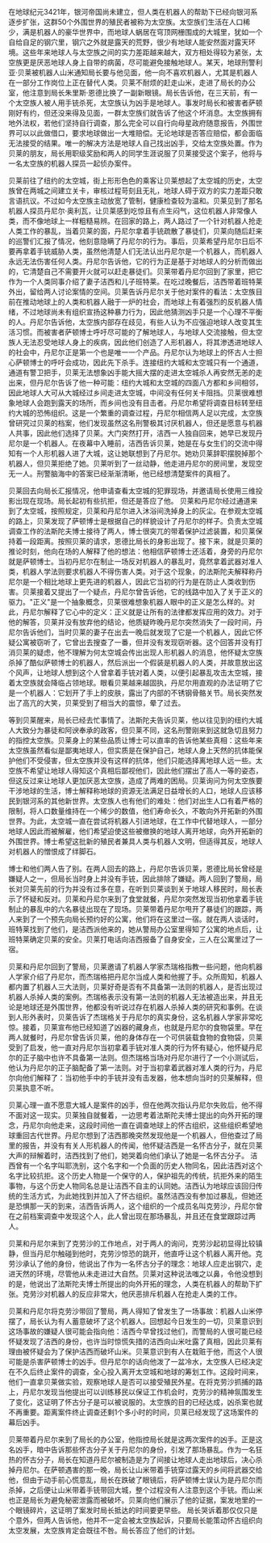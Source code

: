 在地球纪元3421年，银河帝国尚未建立，但人类在机器人的帮助下已经向银河系逐步扩张，这群50个外围世界的殖民者被称为太空族。太空族们生活在人口稀少，满是机器人的豪华世界中，而地球人蜗居在穹顶网栅围成的大城里，犹如一个自给自足的钢穴里，钢穴之外就是露天的荒野，很少有地球人能安然面对露天环境。这些年来地球人与太空族之间的实力差距越来越大，双方相处得较为紧张，太空族更是厌恶地球人身上自带的病菌，尽可能避免接触地球人。某天，地球刑警利亚·贝莱被机器人山米通知局长要与他见面，他一向不喜欢机器人，尤其是机器人在一部分工作岗位上正在替代人类。贝莱不耐烦的赶走山米，走进了局长的办公室，他注意到局长朱里斯·恩德比换了一副新眼镜。局长告诉他，在三天前，有一个太空族人被人用手铳杀死，太空族认为凶手是地球人。事发时局长和被害者萨顿刚好有约，但还没来得及见面，一群太空族们就告诉了他这个坏消息。太空族拥有地外法权，若他们坚持自行调查，那么完全可以自行向母星政府随意报告，外围世界可以以此做借口，要求地球做出一大堆赔偿。无论地球是否答应赔偿，都会面临无法接受的结果。唯一的解决方法是地球人自己找出凶手，交给太空族处置。作为贝莱的朋友，局长用职级奖励和两人的同学生涯说服了贝莱接受这个案子，他将与一名太空族的机器人探员一起侦办案件。

​		贝莱前往了纽约的太空城，街上形形色色的乘客让贝莱想起了太空城的历史，太空族曾在两城之间建立关卡，审核过程苛刻且无礼，地球人碍于双方的实力差距只敢言语抗议。不过如今太空族主动放宽了管制，健康检查较为温和。贝莱见到了那名机器人探员丹尼尔·奥利瓦，让贝莱感到吃惊且有点生闷气，这位机器人非常像人类，而不像地球上一样粗糙易辨。在回家的路上，两人路过了一个针对机器人抢走人类工作的暴乱，当着贝莱的面，丹尼尔拿着手铳疏散了暴徒们，贝莱向随后赶来的巡警们汇报了情况，他刻意隐瞒了丹尼尔的行为。事后，贝莱希望丹尼尔日后不要再拿着手铳威胁人类，虽然他清楚人们无法认出丹尼尔是一个机器人，而机器人永远无法伤害任何人类。丹尼尔告诉他，它的行为正是基于对地球人的分析而做出的，它清楚自己不需要开火就可以赶走暴徒们。贝莱带着丹尼尔回到了家里，把它作为一个人类同事介绍了妻子洁西和儿子班特莱。在吃过晚餐后，洁西带着班特莱外出，留给两人讨论案情的空间。贝莱告诉丹尼尔关于他对案件的看法：太空族目前在推动地球上的人类和机器人融于一炉的社会，而地球上有着强烈的反机器人情绪，不过地球尚未有组织宣扬这种暴力行为，因此他猜测凶手只是一个心理不平衡的人。丹尼尔告诉他，太空族内部存在歧见，有些人认为不应强迫地球人改变其生活习惯。而被害者萨顿博士呼吁尽可能的了解地球人，与地球人交流接触，但太空族人无法忍受地球人身上的疾病，因此他们创造了人形机器人，将其渗透进地球人的社会中，丹尼尔正是第一个也是唯一一个产品。丹尼尔认为地球上的怀古人士担心萨顿博士的呼吁会成功，因此先下杀手。连接纽约大城和太空城只有一个通道，通道有警卫把手，贝莱无法想象凶手能大摇大摆的走进太空城杀人再安然无恙的走出来，但丹尼尔告诉了他一种可能：纽约大城和太空城的四面八方都和乡间相邻，因此地球人大可从大城经过乡间走进太空城，中间没有任何关卡阻挡。贝莱很难想象地球人会跑到露天的场所，而乡间也没有目击者。丹尼尔希望将调查目标转至纽约大城的恐怖组织。这是一个繁重的调查过程，丹尼尔相信两人足以完成，太空族曾研究过贝莱的档案，他们发现虽然这名刑警极其讨厌机器人，但还是愿意与机器人共事，因此他们选择了贝莱。大门突然打开，洁西一人独自回来，她早已发现丹尼尔是一个机器人。在夜幕中入睡前，洁西告诉贝莱，她是在与女生们的交流中得知有一个人形机器人进了大城，这让她联想到了丹尼尔。她劝贝莱辞职摆脱掉那个机器人，但贝莱拒绝了她。贝莱听到了一丝动静，他走进丹尼尔的房间里，发现空无一人。刑警脑海中的答案已经渐渐清晰，他已经想清楚案件的真相了。

​		贝莱回去向局长汇报情况，他申请查看太空城的犯罪现场，并邀请局长使用三维投影出现在现场。局长起初有些抗拒，但还是答应了他。 贝莱和丹尼尔经过通道来到了太空城，按照规定，贝莱和丹尼尔进入沐浴间洗掉身上的灰尘。在参观太空城的路上，贝莱发现了萨顿博士是根据自己的样貌设计了丹尼尔的样子。负责太空城调查工作的法斯陀夫博士接待了两人，博士很突兀的带着保护过滤装置，和贝莱保持着一段距离。按照贝莱的请求，恩德比局长的身影出现了。接下来，就是贝莱的推论时刻，他向在场的人解释了他的想法：他相信萨顿博士还活着，身旁的丹尼尔就是萨顿博士。当初丹尼尔在制止一场反对机器人的暴乱时，竟然拿着武器对准人类，机器人学法则要求机器人不得伤害人类。对于这个现象，的法斯陀夫解释称丹尼尔是一个相比地球上更先进的机器人，因此它当初的行为是在防止人类收到伤害。贝莱接着又提出了一个疑点，丹尼尔曾告诉他，它的线路中加入了关于正义的驱力。"正义"是一个抽象概念，贝莱很难想象机器人眼中的正义是怎么样的。对此，丹尼尔解释了它心中的定义：正义就是让所有的法律都发挥应用的效力。对于他的解答，贝莱并没有放弃他的结论，他质疑昨晚丹尼尔突然消失了一段时间，丹尼尔告诉他们，当时贝莱的妻子在出去一晚后就发现了它是一个机器人，因此它怀疑公寓被窃听了，它曾出去搜查了一番，但并没有发现窃听器。这个回答并没有打消贝莱的疑虑，他不理解为何太空城会传出出现人形机器人的消息，他怀疑太空族杀掉了酷似萨顿博士的机器人，然后派出一个假装是机器人的人类，并故意放出这个风声，让地球人想到这个人曾拿着手铳对着人类，以便引起暴乱攻击太空城，接着太空族就会降临占领地球。眼看贝莱越来越固执，丹尼尔用直观的办法证明了它是一个机器人：它划开了手上的皮肤，露出了内部的不锈钢骨骼关节。局长突然发出了高亢的大笑，贝莱受到了相当大的震惊，晕了过去。

​		等到贝莱醒来，局长已经去忙事情了。法斯陀夫告诉贝莱，他以往见到的纽约大城人大致分为暴徒和阿谀奉承的政客，但贝莱不同，这名刑警刚来到这就急切且努力的指控太空族。贝莱身上的某些品质让博士可以直率的告诉他某些真相：这些年来太空族虽然看似是鄙夷地球人，但实质是在保护自己，地球人身上天然的抗体能保护他们不受侵害，但太空族并没有这样的抗体，他们只能选择离地球人远一些。太空族不希望让地球人得知这个真相后鄙视他们，因此他们摆出了高人一等的姿态，但这反过来让地球人更加厌恶太空族，造成了两难的困局。贝莱询问为何太空族要干涉地球的生活，博士解释称地球的资源无法满足日益增长的人口，地球人应该移民到银河系的其他新世界。太空族人也有他们的难处：他们对出生人口有着严格的限制，将人口数量维持在一个稀少的数值，他们寿命长久，不敢向外开拓新的外围世界。为此，太空城一直在尝试将机器人引进地球，在工作中代替地球人，一部分地球人因此而被解雇，他们希望迫使这些被撤换的地球人离开地球，向外开拓新的外围世界。博士希望这批新的殖民者兼具人类与机器人文明，但适得其反，地球人对机器人的憎恨成了绊脚石。

​		博士和他们两人告了别。在两人回去的路上，丹尼尔告诉贝莱，恩德比局长曾经是嫌疑人之一，但局长当时身上并没有手铳，因此排除了嫌疑。两人回到了警局，局长对贝莱先前的行为并没有过多在意，在听到贝莱谈到关于地球人移民时，局长表示了怀疑和反对。贝莱和丹尼尔来到了食堂就餐，丹尼尔突然发现当初他拿着手铳制止的暴乱中的六名暴徒出现在了现场。贝莱带着丹尼尔甩开了暴徒们的跟踪，两人来到了一个预先向局长预约好的公寓，他们将在这里过一宿。就在两人谈话时，班特莱找到了他们，是洁西派他来的，她从警局办公室里得知了公寓的地点后，让班特莱确定贝莱的安全。贝莱打电话向洁西报备了自身安全，三人在公寓里过了一宿。

​		贝莱和丹尼尔回到了警局，贝莱邀请了机器人学家杰瑞格指教一些问题，他向机器人学家介绍了丹尼尔，而杰瑞格把丹尼尔当成人类和他握了手。众所周知，机器人都内置了机器人三大法则，贝莱好奇是否有不具备第一法则的机器人，是否出现过机器人杀掉人类的案例。杰瑞格表示没有第一法则的机器人无法被造出来，并且无论是地球还是外围世界，他都没有听说过存在机器人杀掉人类的研究和事例。在谈到人形外表时，贝莱告诉了杰瑞格关于丹尼尔的真实身份，这名机器人学家非常吃惊。接着，贝莱宣布他已经知道了凶器的藏身点，也就是丹尼尔的食物袋里。早在两人就餐时，丹尼尔曾告诉贝莱，他的身体存在一个可供装载食物的食物袋，贝莱受到了启发，他一直对丹尼尔当初拿着手铳对准人类的行为怀有疑心，他怀疑丹尼尔的正子脑中也许不具备第一法则。但杰瑞格当场对丹尼尔进行了一个小测试后，他认为丹尼尔的正子脑配备了第一法则。对于当初拿着武器对准人类的行为，丹尼尔向他们解释了：当初他手中的手铳并没有击发器，他本想向当时的贝莱解释，但贝莱执意不听。 

​		贝莱心理一直不愿意大城人是案件的凶手，但在他两次指认丹尼尔失败后，他不得不面对这一现实。贝莱独自就餐着，一边思考着法斯陀夫博士提出的向外开拓的理念，丹尼尔向他走来，这段时间他一直在调查地球上的怀古组织，这些组织希望地球重回古代世界。丹尼尔想到了洁西那晚突然发现他是一个机器人，但他查过了局里的报告，并没有有关人形机器人的传闻，他怀疑洁西是一名怀古分子，就在贝莱大声的辩解着时，洁西找到了他们，她哭着向他们承认了她是一名怀古分子。 洁西曾有一个名字叫耶洗别，这个名字和一个负面的历史人物同名，因此洁西对这个名字比较抗拒。这个历史人物是一个保守的人，保护祖先的传统，抗拒外来的陌生事物，与这个历史人物同名总是让洁西不自主的认同她。洁西认为地球应该回归传统的生活方式，为此她找到并加入了怀古组织。虽然洁西没有参加过暴乱，但她还是恐惧那一天的到来，洁西告诉两人，这个组织的一个成员名叫克劳沙，丹尼尔曾在之前档案调查中发现这个人，此人曾出现在那场暴乱，并且还在食堂跟踪过两人。

​		贝莱和丹尼尔来到了克劳沙的工作地点，对于两人的询问，克劳沙起初显得比较镇静，但当丹尼尔触碰到他时，克劳沙惊恐的跳开，他直呼让这个机器人离开他。克劳沙承认了他的身份，他说出了作为一名怀古分子的理念：地球人应走出钢穴，走进天然的环境，尽管他从未走进过大自然。贝莱对这种说法嗤之以鼻，令他没想到的是，他说出了法斯陀夫博士所提出的向外开拓的理念，人类在机器人的帮助下扩张。克劳沙对机器人的反应非常大，他厌恶排斥机器人在抢走人类的工作。

​		贝莱和丹尼尔将克劳沙带回了警局，两人得知了曾发生了一场事故：机器人山米停摆了，局长认为有人蓄意破坏了这个机器人。回想起今日发生的一切，贝莱意识到这场事故的嫌疑人很可能会指向他：洁西今早曾找过他们，而警局的人很可能已经怀疑发现了洁西的身份，也许当时惊慌失措的洁西向山米吐露了真相，因此贝莱有理由被怀疑会为了保护洁西而破坏山米。贝莱意识到有人在栽赃于他，而这个人很可能是杀害萨顿博士的凶手。但丹尼尔的话向他泼了一盆冷水，太空族人已经决定在不久后终止案件的调查，全心投入离开太空城和地球的筹划工作。这段时间来，他们一直拿贝莱做实验，观察地球人是否可以接受殖民外星。在将克劳沙抓捕的路上，丹尼尔发现当他提出可以训练移民以保证工作机会时，克劳沙的精神氛围发生了变化，这证明了怀古分子是可以被说服的。太空族的目的已经达成，凶杀案也就不再重要。距离案件终止调查还剩1个多小时的时间，贝莱已经发现了这场案件的幕后凶手。

​		贝莱带着丹尼尔来到了局长的办公室，他指控局长就是这两次案件的凶手。正是这名凶手，暗中告诉那些怀古分子关于丹尼尔的身份，引发了那场暴乱。作为一名狂热的怀古分子，局长在知道丹尼尔被制造是为了间接让地球人走出地球后，决心杀掉丹尼尔。在萨顿遇害的那一晚，局长让山米带着手铳穿过露天的乡间将武器交给他，但由于动手前心慌意乱，局长在跌破了眼镜后，将萨顿博士误认为是丹尼尔而杀掉，之后便让山米带着手铳带回大城，整个过程没有人注意到这个手铳。而山米也正是局长为避免秘密泄露而被破坏。贝莱向他们展示了他的证据，案发地里的一个眼镜碎片，这证明了案发时局长抵达的时间要更早些。 局长哭诉着那仅仅只是个意外，但两人告诉他，他并不一定会被太空族起诉，只要局长能策动怀古组织向太空发展，太空族肯定会既往不咎。局长答应了他们的计划。